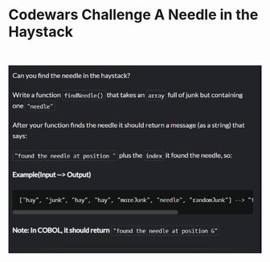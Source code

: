 <h1> Codewars Challenge A Needle in the Haystack </h1>
<br>

![alt text](https://github.com/DSPRJT/Codewarschallenge-A-Needle-in-the-Haystack/blob/main/img/Screenshot%202024-11-16%20180409.png?raw=true)
